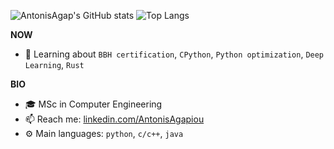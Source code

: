 ![AntonisAgap's GitHub stats](github-readme-stats-liart-zeta.vercel.app/api?username=AntonisAgap&show_icons=true&theme=radical)
![Top Langs](https://github-readme-stats.vercel.app/api/top-langs/?username=AntonisAgap&hide_progress=true)

**NOW**
- 🌱 Learning about `BBH certification`, `CPython`, `Python optimization`, `Deep Learning`, `Rust`

**BIO**
- 🎓 MSc in Computer Engineering
- 📫 Reach me: [linkedin.com/AntonisAgapiou](https://www.linkedin.com/in/antonis-agapiou-7a6b9b145/)
- ⚙️ Main languages: `python`, `c/c++`, `java`
